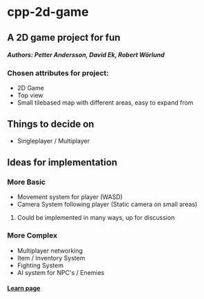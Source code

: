 # cpp-2d-game
## A 2D game project for fun
##### Authors: Petter Andersson, David Ek, Robert Wörlund
### Chosen attributes for project:
* 2D Game
* Top view
* Small tilebased map with different areas, easy to expand from

## Things to decide on
* Singleplayer / Multiplayer
## Ideas for implementation
### More Basic
* Movement system for player (WASD)
* Camera System following player (Static camera on small areas)
1. Could be implemented in many ways, up for discussion
### More Complex
* Multiplayer networking
* Item / Inventory System
* Fighting System
* AI system for NPC's / Enemies



#### [Learn page](http://www.sfml-dev.org/tutorials/2.4/)
